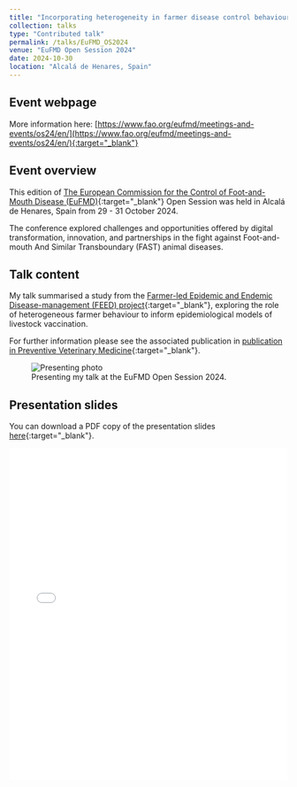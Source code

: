 ```yaml
---
title: "Incorporating heterogeneity in farmer disease control behaviour into a livestock disease transmission model"
collection: talks
type: "Contributed talk"
permalink: /talks/EuFMD_OS2024
venue: "EuFMD Open Session 2024"
date: 2024-10-30
location: "Alcalá de Henares, Spain"
---
```


## Event webpage

More information here: [https://www.fao.org/eufmd/meetings-and-events/os24/en/](https://www.fao.org/eufmd/meetings-and-events/os24/en/){:target="_blank"}

## Event overview

This edition of [The European Commission for the Control of Foot-and-Mouth Disease (EuFMD)](https://www.fao.org/eufmd/en/){:target="_blank"} Open Session was held in Alcalá de Henares, Spain from 29 - 31 October 2024.

The conference explored challenges and opportunities offered by digital transformation, innovation, and partnerships in the fight against Foot-and-mouth And Similar Transboundary (FAST) animal diseases.

## Talk content
My talk summarised a study from the [Farmer-led Epidemic and Endemic Disease-management (FEED) project](https://feed.warwick.ac.uk){:target="_blank"}, exploring the role of heterogeneous farmer behaviour to inform epidemiological models of livestock vaccination.

For further information please see the associated publication in [publication in Preventive Veterinary Medicine](https://doi.org/10.1016/j.prevetmed.2023.106019){:target="_blank"}.

<figure>
  <img src="/images/TalkImages/EuFMD_OS24_TalkPhoto.png" alt="Presenting photo"/>
  <figcaption> Presenting my talk at the EuFMD Open Session 2024.
 </figcaption>
</figure>

<!-- ## Presentation recording
The talk may be viewed [here](https://www.youtube.com/watch?v=JCHCDwlhs0k&t=12979s){:target="_blank"}. -->

## Presentation slides
You can download a PDF copy of the presentation slides [here](/files/TalkSlides/EuFMD_OS24_30Oct2024.pdf){:target="_blank"}.
<iframe src="/files/TalkSlides/EuFMD_OS24_30Oct2024.pdf" width="100%" height="600" frameborder="no" border="0" marginwidth="0" marginheight="0"></iframe>

<!-- ## Panel recording
I was also a panel participant as part of the session on emergency preparedness and response. The panel may be viewed [here](https://youtu.be/JCHCDwlhs0k?t=13602){:target="_blank"}. -->
